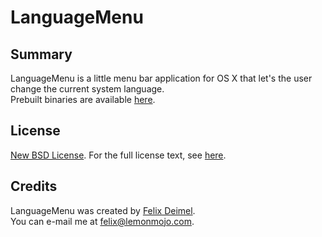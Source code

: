 # LanguageMenu

Summary
-------

LanguageMenu is a little menu bar application for OS X that let's the user change the current system language.<br />
Prebuilt binaries are available [here](http://www.lemonmojo.com/work).

License
-------

[New BSD License](http://en.wikipedia.org/wiki/BSD_licenses). For the full license text, see [here](https://raw.github.com/LemonMojo/LanguageMenu/master/License).

Credits
-------
LanguageMenu was created by [Felix Deimel](https://github.com/LemonMojo).<br />
You can e-mail me at <felix@lemonmojo.com>.
